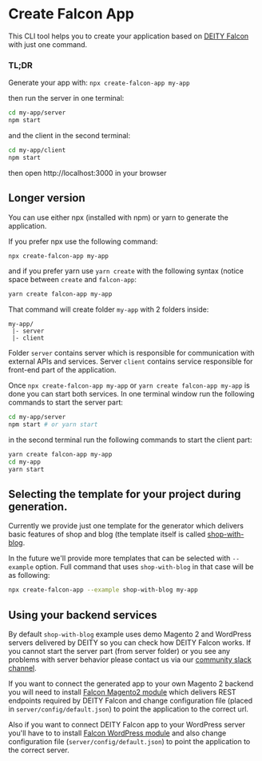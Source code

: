 # Create Falcon App

This CLI tool helps you to create your application based on [DEITY Falcon](https://github.com/deity-io/falcon) with just one command.

### TL;DR

Generate your app with:
`npx create-falcon-app my-app`

then run the server in one terminal:
```bash
cd my-app/server
npm start
```
and the client in the second terminal:
```bash
cd my-app/client
npm start
```
then open http://localhost:3000 in your browser


## Longer version
You can use either npx (installed with npm) or yarn to generate the application. 

If you prefer npx use the following command:
```bash
npx create-falcon-app my-app
```

and if you prefer yarn use `yarn create` with the following syntax (notice space between `create` and `falcon-app`:
```bash
yarn create falcon-app my-app
```

That command will create folder `my-app` with 2 folders inside: 
```
my-app/
 |- server
 |- client
```

Folder `server` contains server which is responsible for communication with external APIs and services.
Server `client` contains service responsible for front-end part of the application.

Once `npx create-falcon-app my-app` or `yarn create falcon-app my-app` is done you can start both services. In one terminal window run the following commands to start the server part:
```bash
cd my-app/server
npm start # or yarn start
```
in the second terminal run the following commands to start the client part:
```bash
yarn create falcon-app my-app
cd my-app
yarn start
```


## Selecting the template for your project during generation.
Currently we provide just one template for the generator which delivers basic features of shop and blog (the template itself is called [shop-with-blog](https://github.com/deity-io/falcon/tree/master/examples/shop-with-blog).

In the future we'll provide more templates that can be selected with `--example` option. Full command that uses `shop-with-blog`  in that case will be as following:
```bash
npx create-falcon-app --example shop-with-blog my-app
```

## Using your backend services
By default `shop-with-blog` example uses demo Magento 2 and WordPress servers delivered by DEITY so you can check how DEITY Falcon works. If you cannot start the server part (from server folder) or you see any problems with server behavior please contact us via our [community slack channel](https://slack.deity.io). 

If you want to connect the generated app to your own Magento 2 backend you will need to install [Falcon Magento2 module](https://github.com/deity-io/falcon-magento2-module) which delivers REST endpoints required by DEITY Falcon and change configuration file (placed in `server/config/default.json`) to point the application to the correct url.

Also if you want to connect DEITY Falcon app to your WordPress server you'll have to to install [Falcon WordPress module](https://github.com/deity-io/falcon-wordpress-module) and also change configuration file (`server/config/default.json`) to point the application to the correct server.
